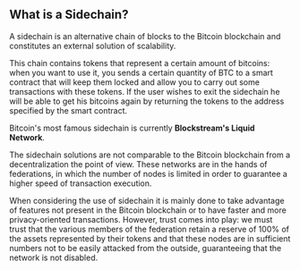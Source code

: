 ## What is a Sidechain? ##

A sidechain is an alternative chain of blocks to the Bitcoin blockchain and constitutes an external solution of scalability.

This chain contains tokens that represent a certain amount of bitcoins: when you want to use it, you sends a certain quantity of BTC to a smart contract that will keep them locked and allow you to carry out some transactions with these tokens. If the user wishes to exit the sidechain he will be able to get his bitcoins again by returning the tokens to the address specified by the smart contract.

Bitcoin&#39;s most famous sidechain is currently **Blockstream&#39;s Liquid Network**.

The sidechain solutions are not comparable to the Bitcoin blockchain from a decentralization the point of view. These networks are in the hands of federations, in which the number of nodes is limited in order to guarantee a higher speed of transaction execution.

When considering the use of sidechain it is mainly done to take advantage of features not present in the Bitcoin blockchain or to have faster and more privacy-oriented transactions.
 However, trust comes into play: we must trust that the various members of the federation retain a reserve of 100% of the assets represented by their tokens and that these nodes are in sufficient numbers not to be easily attacked from the outside, guaranteeing that the network is not disabled.
